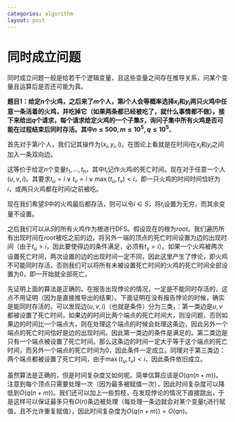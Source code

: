 ```yaml
---
categories: algorithm
layout: post
---
```

# 同时成立问题

同时成立问题一般是给若干个逻辑变量，且这些变量之间存在推导关系，问某个变量且运算后是否还可能为真。

**题目1：给定$n$个火鸡，之后来了$m$个人，第$i$个人会等概率选择$x_i$和$y_i$两只火鸡中任意一条活着的火鸡，并吃掉它（如果两条都已经被吃了，就什么事情都不做）。接下来给出$q$个请求，每个请求给定火鸡的一个子集$S$，询问子集中所有火鸡是否可能在过程结束后同时存活。其中$n\leq 500,m\leq 10^5,q\leq 10^5$**。

首先对于第$i$个人，我们记其操作为$(x_i,y_i,i)$。在图论上看就是在时间$i$在$x_i$和$y_i$之间加入一条双向边。

这等价于给定$n$个变量$t_1,\ldots,t_n$，其中$t_i$记作火鸡$i$的死亡时间。现在对于任意一个人$(u,v,i)$。其要求$t_u=i\lor t_v=i\lor \max(t_u,t_v)<i$，即一只火鸡的时间时间恰好为$i$，或两只火鸡都在时间$i$之前被吃。

现在我们希望$S$中的火鸡最后都存活，则可以令$i\in S$，将$t_i$设置为无穷，而其余变量不设置。

之后我们可以从$S$的所有火鸡作为根进行DFS。假设现在的根为$root$。我们遍历所有出现时间在$root$被吃之前的边，将另外一端的顶点的死亡时间设置为边的出现时间（由于$t_u>i$，因此要使得边的条件满足，必须有$t_v=i$）。如果一个火鸡被两次设置死亡时间，两次设置的边的出现时间一定不同，因此这里产生了悖论，即火鸡不可能同时存活，否则我们可以将所有未被设置死亡时间的火鸡的死亡时间全部设置为$0$，即一开始就全部死亡。

先证明上面的算法是正确的。在报告出现悖论的情况，一定是不能同时存活的，这点不用证明（因为是直接推导出的结果）。下面证明在没有报告悖论的时候，确实是能同时存活的。可以发现边$(u,v,i)$（也就是条件）分为三类，：第一类边是$u,v$都被设置了死亡时间，如果边的时间比两个端点的死亡时间大，则没问题，否则如果边的时间比一个端点大，则在处理这个端点的时候会处理这条边，因此另外一个端点的死亡时间恰好是边的出现时间。因此第一类边的条件是满足的。第二类边是只有一个端点被设置了死亡时间。那么这条边的时间一定大于等于这个端点的死亡时间，而另外一个端点的死亡时间为0，因此条件一定成立。同理对于第三类边：两个端点都被设置了死亡时间，由于$\max(t_u,t_v)<i$，因此条件依旧成立。

虽然算法是正确的，但是时间复杂度又如何呢。简单估算应该是$O(qn(n+m))$。注意到每个顶点只需要处理一次（因为最多被赋值一次），因此时间复杂度可以降低到$O(q(n+m))$。我们还可以加上一些剪枝，在发现悖论的情况下直接跳出，于是这样可以保证最多只有$O(n)$条边被处理（每处理一条边就会对某个变量$t_i$进行赋值，且不允许重复赋值），因此时间复杂度为$O(q(n+m))=O(qn)$。